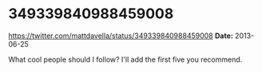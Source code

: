 # 349339840988459008
https://twitter.com/mattdavella/status/349339840988459008
**Date:** 2013-06-25

What cool people should I follow? I'll add the first five you recommend.
